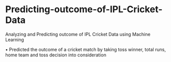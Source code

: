 # Predicting-outcome-of-IPL-Cricket-Data
Analyzing and Predicting outcome of IPL Cricket Data using Machine Learning

•	Predicted the outcome of a cricket match by taking toss winner, total runs, home team and toss decision into consideration
